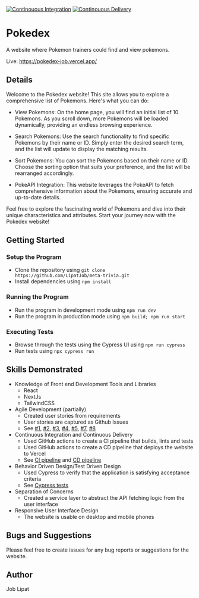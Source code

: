 [![Continouous Integration](https://github.com/LipatJob/pokedex/actions/workflows/continuous-integration.yml/badge.svg)](https://github.com/LipatJob/pokedex/actions/workflows/continuous-integration.yml)
[![Continouous Delivery](https://github.com/LipatJob/pokedex/actions/workflows/vercel-deployment.yml/badge.svg)](https://github.com/LipatJob/pokedex/actions/workflows/vercel-deployment.yml)

# Pokedex
A website where Pokemon trainers could find and view pokemons.

Live: https://pokedex-job.vercel.app/


## Details
Welcome to the Pokedex website! This site allows you to explore a comprehensive list of Pokemons. Here's what you can do:

* View Pokemons: On the home page, you will find an initial list of 10 Pokemons. As you scroll down, more Pokemons will be loaded dynamically, providing an endless browsing experience.

* Search Pokemons: Use the search functionality to find specific Pokemons by their name or ID. Simply enter the desired search term, and the list will update to display the matching results.

* Sort Pokemons: You can sort the Pokemons based on their name or ID. Choose the sorting option that suits your preference, and the list will be rearranged accordingly.

* PokeAPI Integration: This website leverages the PokeAPI to fetch comprehensive information about the Pokemons, ensuring accurate and up-to-date details.

Feel free to explore the fascinating world of Pokemons and dive into their unique characteristics and attributes. Start your journey now with the Pokedex website!

## Getting Started

### Setup the Program
* Clone the repository using `git clone https://github.com/LipatJob/meta-trivia.git`
* Install dependencies using `npm install`

### Running the Program
* Run the program in development mode using `npm run dev`
* Run the program in production mode using `npm build; npm run start`

### Executing Tests
* Browse through the tests using the Cypress UI using `npm run cypress`
* Run tests using `npx cypress run`

## Skills Demonstrated
* Knowledge of Front end Development Tools and Libraries
  * React
  * NextJs
  * TailwindCSS  
* Agile Development (partially)
  * Created user stories from requirements 
  * User stories are captured as Github Issues
  * See [#1](https://github.com/LipatJob/pokedex/issues/1), [#2](https://github.com/LipatJob/pokedex/issues/2), [#3](https://github.com/LipatJob/pokedex/issues/3), [#4](https://github.com/LipatJob/pokedex/issues/4), [#5](https://github.com/LipatJob/pokedex/issues/5), [#7](https://github.com/LipatJob/pokedex/issues/7), [#8](https://github.com/LipatJob/pokedex/issues/8)
* Continuous Integration and Continuous Delivery
  * Used GitHub actions to create a CI pipeline that builds, lints and tests
  * Used GitHub actions to create a CD pipeline that deploys the website to Vercel
  * See [CI pipeline](https://github.com/LipatJob/pokedex/blob/main/.github/workflows/continuous-integration.yml) and [CD pipeline](https://github.com/LipatJob/pokedex/blob/main/.github/workflows/vercel-deployment.yml) 
* Behavior Driven Design/Test Driven Design
  * Used Cypress to verify that the application is satisfying acceptance criteria
  * See [Cypress tests](https://github.com/LipatJob/pokedex/tree/main/cypress/e2e) 
* Separation of Concerns
  * Created a service layer to abstract the API fetching logic from the user interface 
* Responsive User Interface Design
  * The website is usable on desktop and mobile phones 

## Bugs and Suggestions
Please feel free to create issues for any bug reports or suggestions for the website.

## Author
Job Lipat
